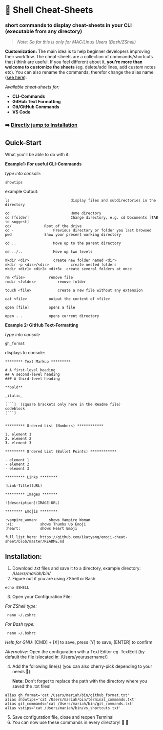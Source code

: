 # :shell: Shell Cheat-Sheets

### short commands to display cheat-sheets in your CLI (executable from any directory)

> _Note: So far this is only for MAC/Linux Users (Bash/ZShell)_

**Customization:** The main idea is to help beginner developers improving their workflow. The cheat-sheets are a collection of commands/shortcuts that **_I_** think are useful. If you feel different about it, **you're more than welcome to customize the sheets** (eg. delete/add lines, add custom notes etc). You can also rename the commands, therefor change the alias name ([see here](#installation)).

_Available cheat-sheets for:_

- **CLI-Commands**
- **GitHub Text Formatting**
- **Git/GitHub Commands**
- **VS Code**

### :arrow_right: [Directly jump to Installation](#installation)

## Quick-Start

What you'll be able to do with it:

**Example1: For useful CLI-Commands**

_type into console:_

```
showtips
```

example Output:

```
ls                            display files and subdirectories in the directory

cd                            Home directory
cd [folder]                   Change directory, e.g. cd Documents [TAB to suggest]
cd/			      Root of the drive
cd -			      Previous directory or folder you last browsed
pwd			      Show your present working directory

cd ..			      Move up to the parent directory

cd ../..		      Move up two levels

mkdir <dir>		      create new folder named <dir>
mkdir -p <dir>/<dir>	      create nested folders
mkdir <dir1> <dir2> <dir3>	create several folders at once

rm <file>			remove file
rmdir <folder>			remove folder

touch <file>			create a new file without any extension

cat <file>			output the content of <file>

open [file]			opens a file

open . .			opens current directory

```

**Example 2: GitHub Text-Formatting**

_type into console_

```
gh_format
```

displays to console:

````
******** Text Markup *********

# A first-level heading
## A second-level heading
### A third-level heading

**bold**

_italic_

[```]  (square brackets only here in the Readme file)
codeblock
[```]


********* Ordered List (Numbers) ************

1. element 1
2. element 2
3. element 3

********* Ordered List (Bullet Points) ************

- element 1
- element 2
- element 3

********* Links ********

[Link-Title](URL)

********* Images *******

![description](IMAGE-URL)

******** Emojis ********

:vampire_woman:		shows Vampire Woman
:+1:			shows Thumbs Up Emoji
:heart:			shows Heart Emoji

full list here: https://github.com/ikatyang/emoji-cheat-sheet/blob/master/README.md
````

## Installation:

1. Download .txt files and save it to a directory, example directory: _/Users/mariah/bin/_
2. Figure out if you are using ZShell or Bash:

```
echo $SHELL
```

3. Open your Configuration File:

_For ZShell type:_

```
 nano ~/.zshrc
```

_For Bash type:_

```
 nano ~/.bshrc
```

_Help for GNU:_ [CMD] + [X] to save, press [Y] to save, [ENTER] to confirm

_Alternative:_ Open the configuration with a Text Editor eg. TextEdit (by default the file islocated in: /Users/yourusername/)

4. Add the following line(s) (you can also cherry-pick depending to your needs :cherries:):

   **Note:** Don't forget to replace the path with the directory where you saved the .txt files!

```
alias gh_format='cat /Users/mariah/bin/github_format.txt'
alias showtips='cat /Users/mariah/bin/terminal_commands.txt'
alias git_commands='cat /Users/mariah/bin/git_commands.txt'
alias vstips='cat /Users/mariah/bin/vs_shortcuts.txt'
```

5. Save configuration file, close and reopen Terminal
6. You can now use these commands in every directory! :space_invader: :space_invader:

